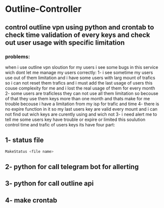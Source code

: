 # Outline-Controller
## control outline vpn using python and crontab to check time validation of every keys and check out user usage with specific limitation
### problems:
when i use outline vpn sloution for my users i see some bugs in this service wich dont let me manage my users correctly:
  1- i see sometime my users use out of them limitation and i have some users with larg mount of trafics so i can not reset them trafics and i must add the last usage of users this couse complexity for me and i lost the real usage of them for every month 
  2- some users are traficless they can not use all them limitation so becouse of that they use them keys more than one month and thats make for me trouble becouse i have a limitation from my isp for  trafic and time
  4- there is no expire function in it so my last users key are valid every mount and i can not find out wich keys are curently using and wich not 
  3- i need alert me to tell me some users key have trouble or expire or limited 
this soulution control time and trafic  of users keys 
its have four part:
 ## 1- status file 
 ```bash
MakeStatus <file name>
 ```
 ## 2- python for call telegram bot for allerting
 
 ## 3- python for call outline api
  
 ## 4- make crontab 
  

 

